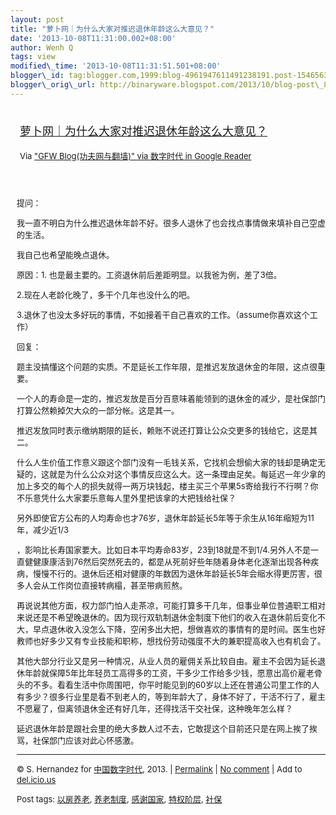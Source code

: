 ```yaml
--- 
layout: post 
title: "萝卜网｜为什么大家对推迟退休年龄这么大意见？"
date: '2013-10-08T11:31:00.002+08:00' 
author: Wenh Q
tags: view
modified\_time: '2013-10-08T11:31:51.501+08:00' 
blogger\_id: tag:blogger.com,1999:blog-4961947611491238191.post-1546563498419727774
blogger\_orig\_url: http://binaryware.blogspot.com/2013/10/blog-post\_8.html
---
```

<div style="margin: 10px; padding: 5px;">

<div style="font-size: 18px;">

[萝卜网｜为什么大家对推迟退休年龄这么大意见？](http://feedproxy.google.com/~r/chinagfwblog/~3/HVt6M6Lun4o/)

</div>

<div style="font-size: 13px;">

Via ["GFW Blog(功夫网与翻墙)" via 数字时代 in Google
Reader](https://www.blogger.com/blogger.g?blogID=4961947611491238191&pli=1)

</div>

</div>

<div style="font-size: 13px; padding: 15px 0 10px 10px;">

提问：

我一直不明白为什么推迟退休年龄不好。很多人退休了也会找点事情做来填补自己空虚的生活。

我自己也希望能晚点退休。

原因：1. 也是最主要的。工资退休前后差距明显。以我爸为例，差了3倍。

2.现在人老龄化晚了，多干个几年也没什么的吧。

3.退休了也没太多好玩的事情，不如接着干自己喜欢的工作。（assume你喜欢这个工作）



回复：

题主没搞懂这个问题的实质。不是延长工作年限，是推迟发放退休金的年限，这点很重要。

一个人的寿命是一定的，推迟发放是百分百意味着能领到的退休金的减少，是社保部门打算公然赖掉欠大众的一部分帐。这是其一。

推迟发放同时表示缴纳期限的延长，赖账不说还打算让公众交更多的钱给它，这是其二。

什么人生价值工作意义跟这个部门没有一毛钱关系，它找机会想偷大家的钱却是确定无疑的，这就是为什么公众对这个事情反应这么大。这一条理由足矣。每延迟一年少拿的加上多交的每个人的损失就得一两万块钱起，楼主买三个苹果5s寄给我行不行啊？你不乐意凭什么大家要乐意每人里外里把该拿的大把钱给社保？

另外即使官方公布的人均寿命也才76岁，退休年龄延长5年等于余生从16年缩短为11年，减少近1/3

，影响比长寿国家要大。比如日本平均寿命83岁，23到18就是不到1/4.另外人不是一直健健康康活到76然后突然死去的，都是从死前好些年随着身体老化逐渐出现各种疾病，慢慢不行的。退休后还相对健康的年数因为退休年龄延长5年会缩水得更厉害，很多人会从工作岗位直接转病榻，甚至带病煎熬。

再说说其他方面，权力部门怕人走茶凉，可能打算多干几年，但事业单位普通职工相对来说还是不希望晚退休的。因为现行双轨制退休金制度下他们的收入在退休前后变化不大，早点退休收入没怎么下降，空闲多出大把，想做喜欢的事情有的是时间。医生也好教师也好多少又有专业技能和职称，想找份劳动强度不大的兼职提高收入也有机会了。

其他大部分行业又是另一种情况，从业人员的雇佣关系比较自由。雇主不会因为延长退休年龄就保障5年比年轻员工高得多的工资，干多少工作给多少钱，愿意出高价雇老骨头的不多。看看生活中你周围吧，你平时能见到的60岁以上还在普通公司里工作的人有多少？很多行业里是看不到老人的，等到年龄大了，身体不好了，干活不行了，雇主不愿雇了，但离领退休金还有好几年，还得找活干交社保，这种晚年怎么样？

延迟退休年龄是跟社会里的绝大多数人过不去，它敢提这个目前还只是在网上挨了挨骂，社保部门应该对此心怀感激。


------------------------------------------------------------------------

© S. Hernandez for [中国数字时代](http://chinadigitaltimes.net/chinese),
2013. |
[Permalink](http://chinadigitaltimes.net/chinese/2013/10/%E8%90%9D%E5%8D%9C%E7%BD%91%EF%BD%9C%E4%B8%BA%E4%BB%80%E4%B9%88%E5%A4%A7%E5%AE%B6%E5%AF%B9%E6%8E%A8%E8%BF%9F%E9%80%80%E4%BC%91%E5%B9%B4%E9%BE%84%E8%BF%99%E4%B9%88%E5%A4%A7%E6%84%8F%E8%A7%81%EF%BC%9F/)
| [No
comment](http://chinadigitaltimes.net/chinese/2013/10/%E8%90%9D%E5%8D%9C%E7%BD%91%EF%BD%9C%E4%B8%BA%E4%BB%80%E4%B9%88%E5%A4%A7%E5%AE%B6%E5%AF%B9%E6%8E%A8%E8%BF%9F%E9%80%80%E4%BC%91%E5%B9%B4%E9%BE%84%E8%BF%99%E4%B9%88%E5%A4%A7%E6%84%8F%E8%A7%81%EF%BC%9F/#comments)
| Add to
[del.icio.us](http://del.icio.us/post?url=http://chinadigitaltimes.net/chinese/2013/10/%E8%90%9D%E5%8D%9C%E7%BD%91%EF%BD%9C%E4%B8%BA%E4%BB%80%E4%B9%88%E5%A4%A7%E5%AE%B6%E5%AF%B9%E6%8E%A8%E8%BF%9F%E9%80%80%E4%BC%91%E5%B9%B4%E9%BE%84%E8%BF%99%E4%B9%88%E5%A4%A7%E6%84%8F%E8%A7%81%EF%BC%9F/&title=%E8%90%9D%E5%8D%9C%E7%BD%91%EF%BD%9C%E4%B8%BA%E4%BB%80%E4%B9%88%E5%A4%A7%E5%AE%B6%E5%AF%B9%E6%8E%A8%E8%BF%9F%E9%80%80%E4%BC%91%E5%B9%B4%E9%BE%84%E8%BF%99%E4%B9%88%E5%A4%A7%E6%84%8F%E8%A7%81%EF%BC%9F)

Post tags:
[以房养老](http://chinadigitaltimes.net/chinese/tag/%E4%BB%A5%E6%88%BF%E5%85%BB%E8%80%81/?category=10466),
[养老制度](http://chinadigitaltimes.net/chinese/tag/%E5%85%BB%E8%80%81%E5%88%B6%E5%BA%A6/?category=10466),
[感谢国家](http://chinadigitaltimes.net/chinese/tag/%E6%84%9F%E8%B0%A2%E5%9B%BD%E5%AE%B6/?category=10466),
[特权阶层](http://chinadigitaltimes.net/chinese/tag/%E7%89%B9%E6%9D%83%E9%98%B6%E5%B1%82/?category=10466),
[社保](http://chinadigitaltimes.net/chinese/tag/%E7%A4%BE%E4%BF%9D/?category=10466)

</div>
